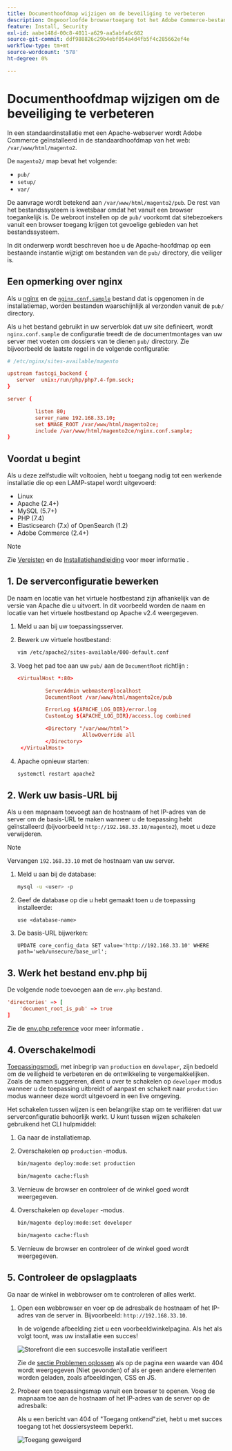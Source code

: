 ```yaml
---
title: Documenthoofdmap wijzigen om de beveiliging te verbeteren
description: Ongeoorloofde browsertoegang tot het Adobe Commerce-bestandssysteem op locatie voorkomen.
feature: Install, Security
exl-id: aabe148d-00c8-4011-a629-aa5abfa6c682
source-git-commit: ddf988826c29b4ebf054a4d4fb5f4c285662ef4e
workflow-type: tm+mt
source-wordcount: '578'
ht-degree: 0%

---
```


# Documenthoofdmap wijzigen om de beveiliging te verbeteren

In een standaardinstallatie met een Apache-webserver wordt Adobe Commerce geïnstalleerd in de standaardhoofdmap van het web: `/var/www/html/magento2`.

De `magento2/` map bevat het volgende:

- `pub/`
- `setup/`
- `var/`

De aanvrage wordt betekend aan `/var/www/html/magento2/pub`. De rest van het bestandssysteem is kwetsbaar omdat het vanuit een browser toegankelijk is.
De webroot instellen op de `pub/` voorkomt dat sitebezoekers vanuit een browser toegang krijgen tot gevoelige gebieden van het bestandssysteem.

In dit onderwerp wordt beschreven hoe u de Apache-hoofdmap op een bestaande instantie wijzigt om bestanden van de `pub/` directory, die veiliger is.

## Een opmerking over nginx

Als u [nginx](../prerequisites/web-server/nginx.md) en de [`nginx.conf.sample`](https://github.com/magento/magento2/blob/2.4/nginx.conf.sample) bestand dat is opgenomen in de installatiemap, worden bestanden waarschijnlijk al verzonden vanuit de `pub/` directory.

Als u het bestand gebruikt in uw serverblok dat uw site definieert, wordt `nginx.conf.sample` de configuratie treedt de de documentmontages van uw server met voeten om dossiers van te dienen `pub/` directory. Zie bijvoorbeeld de laatste regel in de volgende configuratie:

```conf
# /etc/nginx/sites-available/magento

upstream fastcgi_backend {
   server  unix:/run/php/php7.4-fpm.sock;
}

server {

         listen 80;
         server_name 192.168.33.10;
         set $MAGE_ROOT /var/www/html/magento2ce;
         include /var/www/html/magento2ce/nginx.conf.sample;
}
```

## Voordat u begint

Als u deze zelfstudie wilt voltooien, hebt u toegang nodig tot een werkende installatie die op een LAMP-stapel wordt uitgevoerd:

- Linux
- Apache (2.4+)
- MySQL (5.7+)
- PHP (7.4)
- Elasticsearch (7.x) of OpenSearch (1.2)
- Adobe Commerce (2.4+)

>[!NOTE]
>
>Zie [Vereisten](../prerequisites/overview.md) en de [Installatiehandleiding](../overview.md) voor meer informatie .

## 1. De serverconfiguratie bewerken

De naam en locatie van het virtuele hostbestand zijn afhankelijk van de versie van Apache die u uitvoert. In dit voorbeeld worden de naam en locatie van het virtuele hostbestand op Apache v2.4 weergegeven.

1. Meld u aan bij uw toepassingsserver.
1. Bewerk uw virtuele hostbestand:

   ```bash
   vim /etc/apache2/sites-available/000-default.conf
   ```

1. Voeg het pad toe aan uw `pub/` aan de `DocumentRoot` richtlijn :

   ```conf
   <VirtualHost *:80>
   
            ServerAdmin webmaster@localhost
            DocumentRoot /var/www/html/magento2ce/pub
   
            ErrorLog ${APACHE_LOG_DIR}/error.log
            CustomLog ${APACHE_LOG_DIR}/access.log combined
   
            <Directory "/var/www/html">
                        AllowOverride all
            </Directory>
    </VirtualHost>
   ```

1. Apache opnieuw starten:

   ```bash
   systemctl restart apache2
   ```

## 2. Werk uw basis-URL bij

Als u een mapnaam toevoegt aan de hostnaam of het IP-adres van de server om de basis-URL te maken wanneer u de toepassing hebt geïnstalleerd (bijvoorbeeld `http://192.168.33.10/magento2`), moet u deze verwijderen.

>[!NOTE]
>
>Vervangen `192.168.33.10` met de hostnaam van uw server.

1. Meld u aan bij de database:

   ```bash
   mysql -u <user> -p
   ```

1. Geef de database op die u hebt gemaakt toen u de toepassing installeerde:

   ```shell
   use <database-name>
   ```

1. De basis-URL bijwerken:

   ```shell
   UPDATE core_config_data SET value='http://192.168.33.10' WHERE path='web/unsecure/base_url';
   ```

## 3. Werk het bestand env.php bij

De volgende node toevoegen aan de `env.php` bestand.

```conf
'directories' => [
    'document_root_is_pub' => true
]
```

Zie de [env.php reference](../../configuration/reference/config-reference-envphp.md) voor meer informatie .

## 4. Overschakelmodi

[Toepassingsmodi](../../configuration/bootstrap/application-modes.md), met inbegrip van `production` en `developer`, zijn bedoeld om de veiligheid te verbeteren en de ontwikkeling te vergemakkelijken. Zoals de namen suggereren, dient u over te schakelen op `developer` modus wanneer u de toepassing uitbreidt of aanpast en schakelt naar `production` modus wanneer deze wordt uitgevoerd in een live omgeving.

Het schakelen tussen wijzen is een belangrijke stap om te verifiëren dat uw serverconfiguratie behoorlijk werkt. U kunt tussen wijzen schakelen gebruikend het CLI hulpmiddel:

1. Ga naar de installatiemap.
1. Overschakelen op `production` -modus.

   ```bash
   bin/magento deploy:mode:set production
   ```

   ```bash
   bin/magento cache:flush
   ```

1. Vernieuw de browser en controleer of de winkel goed wordt weergegeven.
1. Overschakelen op `developer` -modus.

   ```bash
   bin/magento deploy:mode:set developer
   ```

   ```bash
   bin/magento cache:flush
   ```

1. Vernieuw de browser en controleer of de winkel goed wordt weergegeven.

## 5. Controleer de opslagplaats

Ga naar de winkel in webbrowser om te controleren of alles werkt.

1. Open een webbrowser en voer op de adresbalk de hostnaam of het IP-adres van de server in. Bijvoorbeeld: `http://192.168.33.10`.

   In de volgende afbeelding ziet u een voorbeeldwinkelpagina. Als het als volgt toont, was uw installatie een succes!

   ![Storefront die een succesvolle installatie verifieert](../../assets/installation/install-success_store.png)

   Zie de [sectie Problemen oplossen](https://support.magento.com/hc/en-us/articles/360032994352) als op de pagina een waarde van 404 wordt weergegeven (Niet gevonden) of als er geen andere elementen worden geladen, zoals afbeeldingen, CSS en JS.

1. Probeer een toepassingsmap vanuit een browser te openen. Voeg de mapnaam toe aan de hostnaam of het IP-adres van de server op de adresbalk:

   Als u een bericht van 404 of &quot;Toegang ontkend&quot;ziet, hebt u met succes toegang tot het dossiersysteem beperkt.

   ![Toegang geweigerd](../../assets/installation/access-denied.png)
